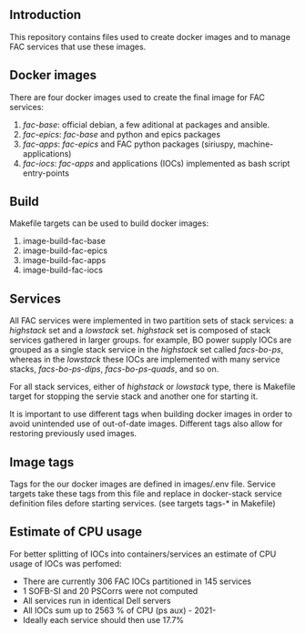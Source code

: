 ## Introduction

This repository contains files used to create docker images and to manage FAC services that use these images.

## Docker images

There are four docker images used to create the final image for FAC services:

1. _fac-base_: official debian, a few aditional at packages and ansible.
2. _fac-epics_: _fac-base_ and python and epics packages
3. _fac-apps_: _fac-epics_ and FAC python packages (siriuspy, machine-applications)
4. _fac-iocs_: _fac-apps_ and applications (IOCs) implemented as bash script entry-points
## Build

Makefile targets can be used to build docker images:
1. image-build-fac-base
2. image-build-fac-epics
3. image-build-fac-apps
4. image-build-fac-iocs

## Services

All FAC services were implemented in two partition sets of stack services: a _highstack_ set and a _lowstack_ set.
_highstack_ set is composed of stack services gathered in larger groups. for example, BO power supply IOCs are grouped as a single stack service in the _highstack_ set called *facs-bo-ps*, whereas in the _lowstack_ these IOCs are implemented with many service stacks, *facs-bo-ps-dips*, *facs-bo-ps-quads*, and so on.

For all stack services, either of _highstack_ or _lowstack_ type, there is Makefile target for stopping the servie stack and another one
for starting it.

It is important to use different tags when building docker images in order to avoid unintended use of out-of-date images. Different tags also allow for restoring previously used images.

## Image tags

Tags for the our docker images are defined in images/.env file. Service targets take these tags from this file and replace in docker-stack service definition files defore starting services. (see targets tags-* in Makefile)
## Estimate of CPU usage

For better splitting of IOCs into containers/services an estimate of CPU usage of IOCs was perfomed:

* There are currently 306 FAC IOCs partitioned in 145 services
* 1 SOFB-SI and 20 PSCorrs were not computed 
* All services run in identical Dell servers
* All IOCs sum up to 2563 % of CPU (ps aux) - 2021-
* Ideally each service should then use 17.7%

